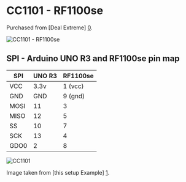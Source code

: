 CC1101 - RF1100se 
=================

Purchased from [Deal Extreme] [0].

![CC1101 - RF1100se](http://img.dxcdn.com/productimages/sku_166543_1.jpg)

SPI - Arduino UNO R3 and RF1100se pin map
--------------------

| SPI  | UNO R3 | RF1100se |
|------|--------|----------|
| VCC  | 3.3v   | 1 (vcc)  |
| GND  | GND    | 9 (gnd)  |
| MOSI | 11     | 3        |
| MISO | 12     | 5        |
| SS   | 10     | 7        | 
| SCK  | 13     | 4        |
| GDO0 |  2     | 8        |

 

![CC1101](../hardware/cc1101_rf1100se_pins.jpg?raw=true "")

Image taken from [this setup Example] [1].

[0]: http://dx.com/p/cc11011-wireless-module-1-8-3-6v-166543 "Deal Extreme"
[1]: http://wolfgangklenk.wordpress.com/2013/03/19/rf1100se-transceiver-wired-to-breadboard/ "Wolfgang Klenk"

